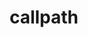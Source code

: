 ---
title: "callpath"
layout: cache
categories: [package, develop]
meta: {"compilers": ["gcc@=11.4.0"], "num_specs": 2, "num_specs_by_stack": {"root": 2, "tutorial": 2}, "oss": ["ubuntu22.04"], "platforms": ["linux"], "stacks": ["root", "tutorial"], "targets": ["x86_64_v3"], "versions": ["1.0.4"]}
spec_details: [{"compiler": "gcc@=11.4.0", "hash": "55l2pyhfcxunjebj2npbpqhxpw62lwni", "os": "ubuntu22.04", "platform": "linux", "size": "-", "stacks": ["root", "tutorial"], "target": "x86_64_v3", "variants": ["build_system=cmake", "build_type=Release", "generator=make", "~ipo"], "versions": ["1.0.4"]}, {"compiler": "gcc@=11.4.0", "hash": "apdw4fqxwrzojtcqzidnjxpoupui7oxp", "os": "ubuntu22.04", "platform": "linux", "size": "-", "stacks": ["root", "tutorial"], "target": "x86_64_v3", "variants": ["build_system=cmake", "build_type=Release", "generator=make", "~ipo"], "versions": ["1.0.4"]}]
---